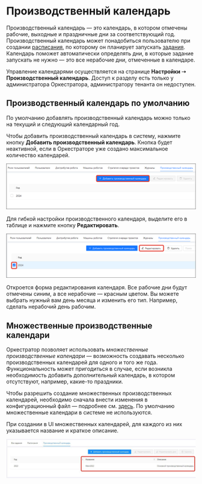# Производственный календарь

Производственный календарь — это календарь, в котором отмечены рабочие, выходные и праздничные дни за соответствующий год. Производственный календарь может понадобиться пользователю при создании [расписания](https://docs.primo-rpa.ru/primo-rpa/orchestrator/basics/tasks/schedules), по которому он планирует запускать [задания](https://docs.primo-rpa.ru/primo-rpa/orchestrator/basics/tasks). Календарь поможет автоматически определять дни, в которые задание запускать не нужно — это все нерабочие дни, отмеченные в календаре. 

Управление календарями осуществляется на странице **Настройки ➝ Производственный календарь**. Доступ к разделу есть только у администратора Оркестратора, администратору тенанта он недоступен. 

## Производственный календарь по умолчанию

По умолчанию добавлять производственный календарь можно только на текущий и следующий календарный год.

Чтобы добавить производственный календарь в систему, нажмите кнопку **Добавить производственный календарь**. Кнопка будет неактивной, если в Оркестраторе уже создано максимальное количество календарей.

![](<../../.gitbook/assets1/add-calendar.png>)

Для гибкой настройки производственного календаря, выделите его в таблице и нажмите кнопку **Редактировать**. 

![](<../../.gitbook/assets1/edit-calendar.png>)

Откроется форма редактирования календаря. Все рабочие дни будут отмечены синим, а все нерабочие — красным цветом. Вы можете выбрать нужный вам день месяца и изменить его тип. Например, сделать нерабочий день рабочим.


## Множественные производственные календари

Оркестратор позволяет использовать *множественные производственные календари* — возможность создавать несколько производственных календарей для одного и того же года. Функциональность может пригодиться в случае, если возникла необходимость добавить дополнительный календарь, в котором отсутствуют, например, какие-то праздники.

Чтобы разрешить создание множественных производственных календарей, необходимо сначала внести изменения в конфигурационный файл — подробнее см. [здесь](https://docs.primo-rpa.ru/primo-rpa/orchestrator/fine-tuning/multiple-production-calendars). По умолчанию множественные календари в системе не используются.

При создании в UI множественных календарей, для каждого из них указывается название и краткое описание.

![](<../../.gitbook/assets/Множественные-календари.png>)




